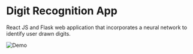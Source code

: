 # Digit Recognition App
React JS and Flask web application that incorporates a neural network to identify user drawn digits.

![Demo](https://github.com/rahulio96/Digit-Recognition-App/assets/122141535/634edba7-37a9-4e94-b7be-e9b3d90a842b)
